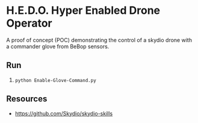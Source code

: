 # H.E.D.O. Hyper Enabled Drone Operator
A proof of concept (POC) demonstrating the control of a skydio drone with a commander glove from BeBop sensors.

## Run
1. ```python Enable-Glove-Command.py```
## Resources
+ https://github.com/Skydio/skydio-skills

